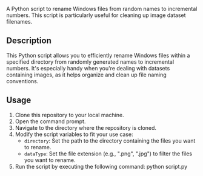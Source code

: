 A Python script to rename Windows files from random names to incremental numbers. This script is particularly useful for cleaning up image dataset filenames.

## Description

This Python script allows you to efficiently rename Windows files within a specified directory from randomly generated names to incremental numbers. It's especially handy when you're dealing with datasets containing images, as it helps organize and clean up file naming conventions.

## Usage

1. Clone this repository to your local machine.
2. Open the command prompt.
3. Navigate to the directory where the repository is cloned.
4. Modify the script variables to fit your use case:
   - `directory`: Set the path to the directory containing the files you want to rename.
   - `dataType`: Set the file extension (e.g., ".png", ".jpg") to filter the files you want to rename.
5. Run the script by executing the following command:
   python script.py